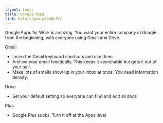 ```yaml
---
layout: tools
title: Google Apps
link: http://goo.gl/nQcJYV
---
```


Google Apps for Work is amazing.  You want your entire company in Google from the beginning, with everyone using Gmail and Drive.

Gmail

* Learn the Gmail keyboard shortcuts and use them. 
* Archive your email fanatically.  This keeps it searchable but gets it out of your hair.
* Make lots of emails show up in your inbox at once.  You need information density.

Drive

* Set your default setting so everyone can find and edit all docs

Plus

* Google Plus sucks.  Turn it off at the Apps level
